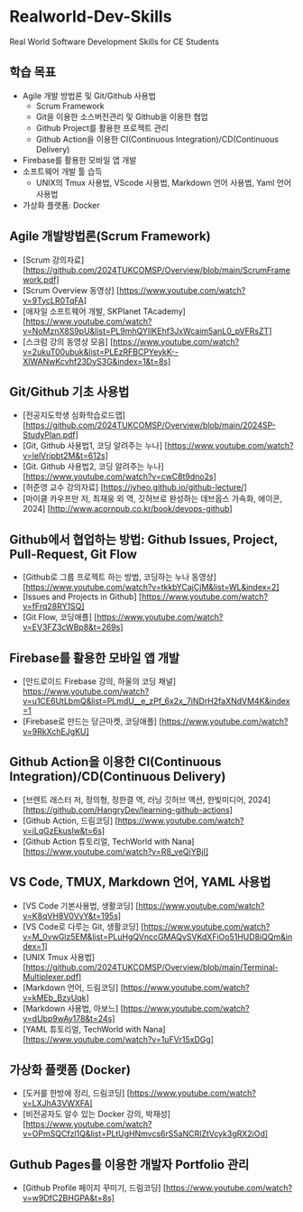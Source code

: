 # Realworld-Dev-Skills
Real World Software Development Skills for CE Students

## 학습 목표
  * Agile 개발 방법론 및 Git/Github 사용법
    * Scrum Framework
    * Git을 이용한 소스버전관리 및 Github을 이용한 협업
    * Github Project를 활용한 프로젝트 관리
    * Github Action을 이용한 CI(Continuous Integration)/CD(Continuous Delivery)
  * Firebase를 활용한 모바일 앱 개발
  * 소프트웨어 개발 툴 습득
    * UNIX의 Tmux 사용법, VScode 사용법, Markdown 언어 사용법, Yaml 언어 사용법
  * 가상화 플랫폼: Docker

## Agile 개발방법론(Scrum Framework)

 * [Scrum 강의자료] [https://github.com/2024TUKCOMSP/Overview/blob/main/ScrumFramework.pdf]
 * [Scrum Overview 동영상] [https://www.youtube.com/watch?v=9TycLR0TqFA]
 * [애자일 소프트웨어 개발, SKPlanet TAcademy] [https://www.youtube.com/watch?v=NoMznX8S9pU&list=PL9mhQYIlKEhf3JxWcaim5anL0_pVFRsZT]
 * [스크럼 강의 동영상 모음] [https://www.youtube.com/watch?v=2ukuT00ubuk&list=PLEzRFBCPYeykK--XlWANwKcvhf23DyS3G&index=1&t=8s]
   
## Git/Github 기초 사용법

 * [전공지도학생 심화학습로드맵] [https://github.com/2024TUKCOMSP/Overview/blob/main/2024SP-StudyPlan.pdf]
 * [Git, Github 사용법1, 코딩 알려주는 누나] [https://www.youtube.com/watch?v=lelVripbt2M&t=612s]
 * [Git. Github 사용법2, 코딩 알려주는 누나] [https://www.youtube.com/watch?v=cwC8t9dno2s]
 * [허준영 교수 강의자료] [https://jyheo.github.io/github-lecture/]
 * [마이클 카우프만 저, 최재웅 외 역, 깃허브로 완성하는 데브옵스 가속화, 에이콘, 2024] [http://www.acornpub.co.kr/book/devops-github]
 
## Github에서 협업하는 방법: Github Issues, Project, Pull-Request, Git Flow 

 * [Github로 그룹 프로젝트 하는 방법, 코딩하는 누나 동영상] [https://www.youtube.com/watch?v=tkkbYCajCjM&list=WL&index=2]
 * [Issues and Projects in Github] [https://www.youtube.com/watch?v=fFrq28RY1SQ]
 * [Git Flow, 코딩애플] [https://www.youtube.com/watch?v=EV3FZ3cWBp8&t=269s]

## Firebase를 활용한 모바일 앱 개발
 * [안드로이드 Firebase 강의, 하울의 코딩 채널] https://www.youtube.com/watch?v=u1CE6UtLbmQ&list=PLmdU__e_zPf_6x2x_7iNDrH2faXNdVM4K&index=1
 * [Firebase로 만드는 당근마켓, 코딩애플] [https://www.youtube.com/watch?v=9RkXchEJgKU]
   
## Github Action을 이용한 CI(Continuous Integration)/CD(Continuous Delivery)

 * [브렌트 래스터 저, 정의형, 정한결 역, 러닝 깃허브 액션, 한빛미디어, 2024] [https://github.com/HangryDev/learning-github-actions]
 * [Github Action, 드림코딩] [https://www.youtube.com/watch?v=iLqGzEkusIw&t=6s]
 * [Github Action 튜토리얼, TechWorld with Nana] [https://www.youtube.com/watch?v=R8_veQiYBjI]
 
## VS Code, TMUX, Markdown 언어, YAML 사용법
 * [VS Code 기본사용법, 생활코딩] [https://www.youtube.com/watch?v=K8qVH8V0VvY&t=195s]
 * [VS Code로 다루는 Git, 생활코딩] [https://www.youtube.com/watch?v=M_0vwGlz5EM&list=PLuHgQVnccGMAQvSVKdXFiOo51HUD8iQQm&index=1]
 * [UNIX Tmux 사용법] [https://github.com/2024TUKCOMSP/Overview/blob/main/Terminal-Multiplexer.pdf]
 * [Markdown 언어, 드림코딩] [https://www.youtube.com/watch?v=kMEb_BzyUqk]
 * [Markdown 사용법, 아보느] [https://www.youtube.com/watch?v=dUbp9wAy178&t=24s]
 * [YAML 튜토리얼, TechWorld with Nana] [https://www.youtube.com/watch?v=1uFVr15xDGg]

## 가상화 플랫폼 (Docker)
  * [도커를 한방에 정리, 드림코딩] [https://www.youtube.com/watch?v=LXJhA3VWXFA]
  * [비전공자도 알수 있는 Docker 강의, 박재성] [https://www.youtube.com/watch?v=OPmSQCfzl1Q&list=PLtUgHNmvcs6rS5aNCRIZtVcyk3gRX2iOd]
   
## Guthub Pages를 이용한 개발자 Portfolio 관리
 * [Github Profile 페이지 꾸미기, 드림코딩] [https://www.youtube.com/watch?v=w9DfC2BHGPA&t=8s]

 

